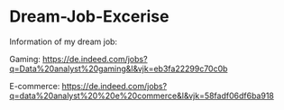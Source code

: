 # Dream-Job-Excerise
Information of my dream job: 

Gaming:
https://de.indeed.com/jobs?q=Data%20analyst%20gaming&l&vjk=eb3fa22299c70c0b

E-commerce:
https://de.indeed.com/jobs?q=data%20analyst%20%20e%20commerce&l&vjk=58fadf06df6ba918

